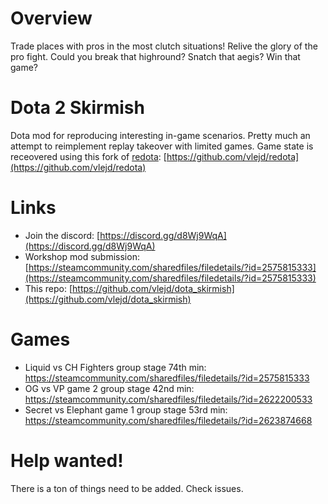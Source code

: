 # Overview
Trade places with pros in the most clutch situations! Relive the glory of the pro fight. Could you break that highround? Snatch that aegis? Win that game?


# Dota 2 Skirmish
Dota mod for reproducing interesting in-game scenarios. Pretty much an attempt to reimplement replay takeover with limited games.
Game state is receovered using this fork of [redota](https://github.com/timkurvers/redota): [https://github.com/vlejd/redota](https://github.com/vlejd/redota)


# Links
- Join the discord: [https://discord.gg/d8Wj9WqA](https://discord.gg/d8Wj9WqA)
- Workshop mod submission: [https://steamcommunity.com/sharedfiles/filedetails/?id=2575815333](https://steamcommunity.com/sharedfiles/filedetails/?id=2575815333)
- This repo: [https://github.com/vlejd/dota_skirmish](https://github.com/vlejd/dota_skirmish)

# Games
- Liquid vs CH Fighters group stage 74th min: https://steamcommunity.com/sharedfiles/filedetails/?id=2575815333
- OG vs VP game 2 group stage 42nd min: https://steamcommunity.com/sharedfiles/filedetails/?id=2622200533
- Secret vs Elephant game 1 group stage 53rd min: https://steamcommunity.com/sharedfiles/filedetails/?id=2623874668

# Help wanted!
There is a ton of things need to be added. Check issues. 
